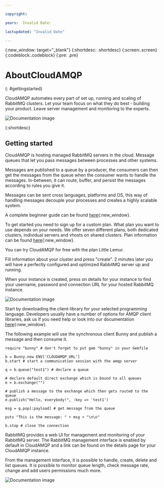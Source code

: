 ```yaml
---

copyright:

years:  Invalid Date:

lastupdated: "Invalid Date"

---
```


{:new_window: target="_blank"}
{:shortdesc: .shortdesc}
{:screen:.screen}
{:codeblock:.codeblock}
{:pre: .pre}

# AboutCloudAMQP
{: #gettingstarted}

CloudAMQP automates every part of set up, running and scaling of RabbitMQ clusters. Let your team focus on what they do best - building your product. Leave server management and monitoring to the experts.

![Documentation image](https://mp.s81c.com/8034F2C/dal05/v1/AUTH_db1cfc7b-a055-460b-9274-1fd3f11fe689/markdownBuilder_image_/camqp_3fd350bd-8e7d-4181-87c6-c4adb23bea0a.png)



{:shortdesc}

## Getting started

CloudAMQP is hosting managed RabbitMQ servers in the cloud. Message queues that let you pass messages between processes and other systems. 

Messages are published to a queue by a producer, the consumers can then get the messages from the queue when the consumer wants to handle the messages. In-between, it can route, buffer, and persist the messages according to rules you give it. 

Messages can be sent cross languages, platforms and OS, this way of handling messages decouple your processes and creates a highly scalable system. 

A complete beginner guide can be found [here](https://www.cloudamqp.com/blog/2015-05-18-part1-rabbitmq-for-beginners-what-is-rabbitmq.html){:new_window}.

To get started you need to sign up for a custom plan. What plan you want to use depends on your needs. We offer seven different plans, both dedicated clusters, individual servers and vhosts on shared clusters. Plan information can be found [here](https://www.cloudamqp.com/plans.html){:new_window}.

You can try CloudAMQP for free with the plan Little Lemur.

Fill information about your cluster and press "create". 2 minutes later you will have a perfectly configured and optimized RabbitMQ server up and running.

When your instance is created, press on details for your instance to find your username, password and connection URL for your hosted RabbitMQ instance.

![Documentation image](https://mp.s81c.com/8034F2C/dal05/v1/AUTH_db1cfc7b-a055-460b-9274-1fd3f11fe689/markdownBuilder_image_/new-instance-details-mini_5467dd57-0a48-4138-9c89-431736f42a1a.jpg)

Start by downloading the client-library for your selected programming language. Developers usually have a number of options for AMQP client libraries, ask us if you need help or look into our documentation [here](https://www.cloudamqp.com/docs/index.html){:new_window}. 

The following example will use the synchronous client Bunny and publish a message and then consume it.
~~~~
require "bunny" # don't forget to put gem "bunny" in your Gemfile

b = Bunny.new ENV['CLOUDAMQP_URL']
b.start # start a communication session with the amqp server

q = b.queue("test1") # declare a queue

# declare default direct exchange which is bound to all queues
e = b.exchange("")

# publish a message to the exchange which then gets routed to the queue
e.publish("Hello, everybody!", :key => 'test1')

msg = q.pop[:payload] # get message from the queue

puts "This is the message: " + msg + "\n\n"

b.stop # close the connection
~~~~

RabbitMQ provides a web UI for management and monitoring of your RabbitMQ server. The RabbitMQ management interface is enabled by default in CloudAMQP and a link can be found on the details page for your CloudAMQP instance. 

From the management interface, it is possible to handle, create, delete and list queues. It is possible to monitor queue length, check message rate, change and add users permissions much more.

![Documentation image](https://mp.s81c.com/8034F2C/dal05/v1/AUTH_db1cfc7b-a055-460b-9274-1fd3f11fe689/markdownBuilder_image_/new-rabbitmq-manager-mini_17c9ba7f-a4f1-4687-bb81-a6a68e3fba2f.jpg)

